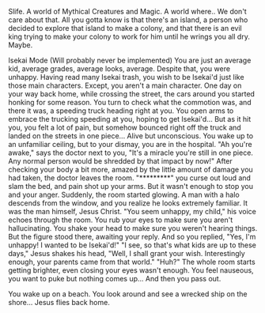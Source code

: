 Slife. A world of Mythical Creatures and Magic. A world where.. We don't care about that. All you gotta know is that there's an island, a person who decided to explore that island to make a colony, and that there is an evil king trying 
to make your colony to work for him until he wrings you all dry. Maybe. 










Isekai Mode (Will probably never be implemented)
You are just an average kid, average grades, average looks, average. Despite that, you were unhappy. Having read many Isekai trash, you wish to be Isekai'd just like those main characters. Except, you aren't a main character.
One day on your way back home, while crossing the street, the cars around you started honking for some reason. You turn to check what the commotion was, and there it was, a speeding truck heading right at you. You open arms to embrace
the trucking speeding at you, hoping to get Isekai'd... But as it hit you, you felt a lot of pain, but somehow bounced right off the truck and landed on the streets in one piece... Alive but unconscious.
You wake up to an unfamiliar ceiling, but to your dismay, you are in the hospital. "Ah you're awake," says the doctor next to you, "It's a miracle you're still in one piece. Any normal person would be shredded by that impact by now!"
After checking your body a bit more, amazed by the little amount of damage you had taken, the doctor leaves the room.
"*********" you curse out loud and slam the bed, and pain shot up your arms. But it wasn't enough to stop you and your anger. Suddenly, the room started glowing.
A man with a halo descends from the window, and you realize he looks extremely familiar. It was the man himself, Jesus Christ. 
"You seem unhappy, my child," his voice echoes through the room. You rub your eyes to make sure you aren't hallucinating. You shake your head to make sure you weren't hearing things.
But the figure stood there, awaiting your reply. And so you replied, "Yes, I'm unhappy! I wanted to be Isekai'd!"
"I see, so that's what kids are up to these days," Jesus shakes his head, "Well, I shall grant your wish. Interestingly enough, your parents came from that world." "Huh?"
The whole room starts getting brighter, even closing your eyes wasn't enough. You feel nauseous, you want to puke but nothing comes up... And then you pass out.

You wake up on a beach. You look around and see a wrecked ship on the shore... Jesus flies back home.